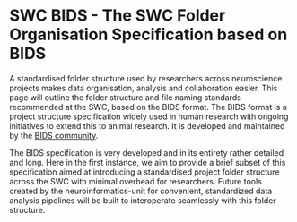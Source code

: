 # SWC BIDS - The SWC Folder Organisation Specification based on BIDS

A standardised folder structure used by researchers across neuroscience projects makes data organisation, analysis and collaboration easier. 
This page will outline the folder structure and file naming standards recommended at the SWC, based on the BIDS format. The BIDS format is a project structure specification widely used in human research with ongoing initiatives to extend this to animal research. It is developed and maintained by the [BIDS community](https://bids.neuroimaging.io/).

The BIDS specification is very developed and in its entirety rather detailed and long. Here in the first instance, we aim to provide a brief subset of this specification aimed at introducing a standardised project folder structure across the SWC with minimal overhead for researchers. Future tools created by the neuroinformatics-unit for convenient, standardized data analysis pipelines will be built to interoperate seamlessly with this folder structure.

